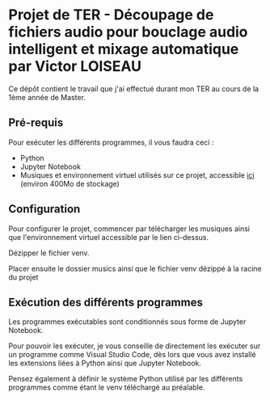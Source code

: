 # Projet de TER - Découpage de fichiers audio pour bouclage audio intelligent et mixage automatique par Victor LOISEAU
Ce dépôt contient le travail que j'ai effectué durant mon TER au cours de la 1ème année de Master.

## Pré-requis
Pour exécuter les différents programmes, il vous faudra ceci :
- Python
- Jupyter Notebook
- Musiques et environnement virtuel utilisés sur ce projet, accessible [ici](https://drive.google.com/drive/folders/1v5quZp9JqcSETE1Hm6hZ4ALIelFXxiF3?hl=fr) (environ 400Mo de stockage)

## Configuration
Pour configurer le projet, commencer par télécharger les musiques ainsi que l'environnement virtuel accessible par le lien ci-dessus.

Dézipper le fichier venv.

Placer ensuite le dossier musics ainsi que le fichier venv dézippé à la racine du projet

## Exécution des différents programmes
Les programmes exécutables sont conditionnés sous forme de Jupyter Notebook.

Pour pouvoir les exécuter, je vous conseille de directement les exécuter sur un programme comme Visual Studio Code, dès lors que vous avez installé les extensions liées à Python ainsi que Jupyter Notebook.

Pensez également à définir le système Python utilisé par les différents programmes comme étant le venv téléchargé au préalable.
